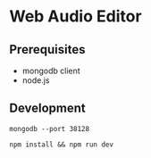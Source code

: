# Web Audio Editor

## Prerequisites

* mongodb client
* node.js

## Development

`mongodb --port 38128`

`npm install && npm run dev`
